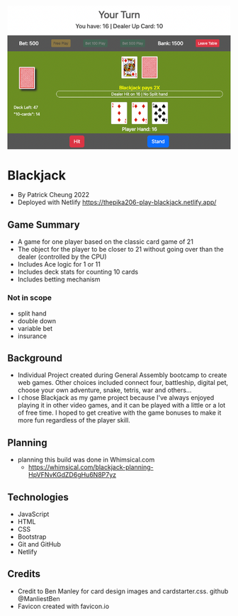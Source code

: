 ![Alt text](./game-image-1.png?raw=true "description")

# Blackjack
- By Patrick Cheung 2022
- Deployed with Netlify  https://thepika206-play-blackjack.netlify.app/
  
## Game Summary
- A game for one player based on the classic card game of 21
- The object for the player to be closer to 21 without going over than the dealer (controlled by the CPU)
- Includes Ace logic for 1 or 11
- Includes deck stats for counting 10 cards
- Includes betting mechanism

### Not in scope
- split hand
- double down
- variable bet
- insurance

## Background
- Individual Project created during General Assembly bootcamp to create web games.  Other choices included connect four, battleship, digital pet, choose your own adventure, snake, tetris, war and others... 
- I chose Blackjack as my game project because I've always enjoyed playing it in other video games, and it can be played with a little or a lot of free time.   I hoped to get creative with the game bonuses to make it more fun regardless of the player skill.


## Planning
- planning this build was done in Whimsical.com  
  - https://whimsical.com/blackjack-planning-HpVFNvKGdZD6gHu6N8P7yz



## Technologies
- JavaScript
- HTML
- CSS
- Bootstrap
- Git and GitHub
- Netlify

## Credits
- Credit to Ben Manley for card design images and cardstarter.css.   github @ManliestBen
- Favicon created with favicon.io

